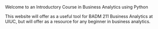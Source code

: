 Welcome to an Introductory Course in Business Analytics using Python

This website will offer as a useful tool for BADM 211 Business Analytics at UIUC, but will offer as a resource for any beginner in business analytics.
